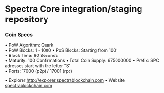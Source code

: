 Spectra Core integration/staging repository
=====================================

### Coin Specs

• PoW Algorithm: Quark  
• PoW Blocks: 1 - 1000
• PoS Blocks: Starting from 1001  
• Block Time: 60 Seconds    
• Maturity: 100 Confirmations
• Total Coin Supply: 675000000 
• Prefix: SPC adresses start with the letter "S"  
• Ports: 17000 (p2p) / 17001 (rpc)

• Explorer http://explorer.spectrablockchain.com
• Website [spectrablockchain.com](https://spectrablockchain.com)
